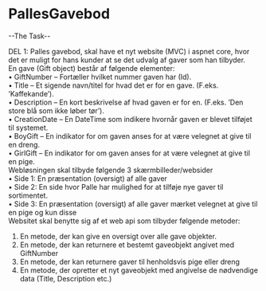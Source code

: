 # PallesGavebod


--The Task--

DEL 1:
Palles gavebod, skal have et nyt website (MVC) i aspnet core, hvor det er muligt for hans kunder at se det udvalg af gaver som han tilbyder. <br>
En gave (Gift object) består af følgende elementer:  <br>
• GiftNumber – Fortæller hvilket nummer gaven har (Id).  <br>
• Title – Et sigende navn/titel for hvad det er for en gave. (F.eks. ’Kaffekande’).  <br>
• Description – En kort beskrivelse af hvad gaven er for en. (F.eks. ’Den store blå som
ikke løber tør’).  <br>
• CreationDate – En DateTime som indikere hvornår gaven er blevet tilføjet til
systemet.  <br>
• BoyGift – En indikator for om gaven anses for at være velegnet at give til en dreng.  <br>
• GirlGift – En indikator for om gaven anses for at være velegnet at give til en pige.  <br>
Webløsningen skal tilbyde følgende 3 skærmbilleder/websider  <br>
• Side 1: En præsentation (oversigt) af alle gaver  <br>
• Side 2: En side hvor Palle har mulighed for at tilføje nye gaver til sortimentet.  <br>
• Side 3: En præsentation (oversigt) af alle gaver mærket velegnet at give til en pige og
kun disse  <br>
Websitet skal benytte sig af et web api som tilbyder følgende metoder:  <br>
1. En metode, der kan give en oversigt over alle gave objekter.  <br>
2. En metode, der kan returnere et bestemt gaveobjekt angivet med GiftNumber  <br>
3. En metode, der kan returnere gaver til henholdsvis pige eller dreng  <br>
4. En metode, der opretter et nyt gaveobjekt med angivelse de nødvendige data (Title,
Description etc.)
